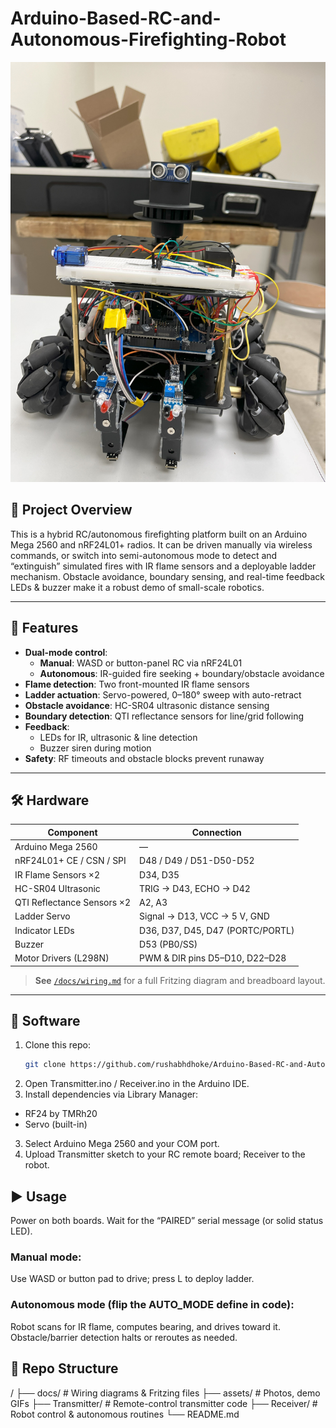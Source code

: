 # Arduino-Based-RC-and-Autonomous-Firefighting-Robot

![Firefighting Robot](./assets/car.jpg)

## 🚒 Project Overview

This is a hybrid RC/autonomous firefighting platform built on an Arduino Mega 2560 and nRF24L01+ radios. It can be driven manually via wireless commands, or switch into semi-autonomous mode to detect and “extinguish” simulated fires with IR flame sensors and a deployable ladder mechanism. Obstacle avoidance, boundary sensing, and real-time feedback LEDs & buzzer make it a robust demo of small-scale robotics.

---

## 🔧 Features

- **Dual-mode control**:
  - **Manual**: WASD or button-panel RC via nRF24L01  
  - **Autonomous**: IR-guided fire seeking + boundary/obstacle avoidance  
- **Flame detection**: Two front-mounted IR flame sensors  
- **Ladder actuation**: Servo-powered, 0–180° sweep with auto-retract  
- **Obstacle avoidance**: HC-SR04 ultrasonic distance sensing  
- **Boundary detection**: QTI reflectance sensors for line/grid following  
- **Feedback**:  
  - LEDs for IR, ultrasonic & line detection  
  - Buzzer siren during motion  
- **Safety**: RF timeouts and obstacle blocks prevent runaway

---

## 🛠️ Hardware

| Component                  | Connection                   |
|----------------------------|------------------------------|
| Arduino Mega 2560          | —                            |
| nRF24L01+ CE / CSN / SPI   | D48 / D49 / D51-D50-D52      |
| IR Flame Sensors ×2        | D34, D35                     |
| HC-SR04 Ultrasonic         | TRIG → D43, ECHO → D42       |
| QTI Reflectance Sensors ×2 | A2, A3                       |
| Ladder Servo               | Signal → D13, VCC → 5 V, GND |
| Indicator LEDs             | D36, D37, D45, D47 (PORTC/PORTL) |
| Buzzer                     | D53 (PB0/SS)                 |
| Motor Drivers (L298N)      | PWM & DIR pins D5–D10, D22–D28 |

> **See** [`/docs/wiring.md`](docs/wiring-diag.md) for a full Fritzing diagram and breadboard layout.

---

## 💾 Software

1. Clone this repo:  
   ```bash
   git clone https://github.com/rushabhdhoke/Arduino-Based-RC-and-Autonomous-Firefighting-Robot.git
   ```
2. Open Transmitter.ino / Receiver.ino in the Arduino IDE.
3. Install dependencies via Library Manager:
- RF24 by TMRh20
- Servo (built-in)
3. Select Arduino Mega 2560 and your COM port.
4. Upload Transmitter sketch to your RC remote board; Receiver to the robot.

## ▶️ Usage
Power on both boards.
Wait for the “PAIRED” serial message (or solid status LED).

### Manual mode:
Use WASD or button pad to drive; press L to deploy ladder.

### Autonomous mode (flip the AUTO_MODE define in code):
Robot scans for IR flame, computes bearing, and drives toward it.
Obstacle/barrier detection halts or reroutes as needed.

## 📂 Repo Structure
/
├── docs/            # Wiring diagrams & Fritzing files
├── assets/          # Photos, demo GIFs
├── Transmitter/     # Remote-control transmitter code
├── Receiver/        # Robot control & autonomous routines
└── README.md
